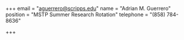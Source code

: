 +++
email = "aguerrero@scripps.edu"
name = "Adrian M. Guerrero"
position = "MSTP Summer Research Rotation"
telephone = "(858) 784-8636"

+++

